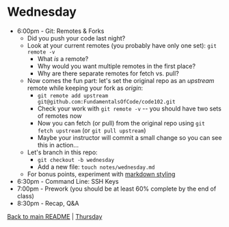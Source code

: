 # Wednesday

* 6:00pm - Git: Remotes & Forks
  * Did you push your code last night?
  * Look at your current remotes (you probably have only one set): `git remote -v`
    * What *is* a remote?
    * Why would you want multiple remotes in the first place?
    * Why are there separate remotes for fetch vs. pull?
  * Now comes the fun part: let's set the original repo as an *upstream* remote while keeping your fork as *origin*:
    * `git remote add upstream git@github.com:FundamentalsOfCode/code102.git`
    * Check your work with `git remote -v` -- you should have two sets of remotes now
    * Now you can fetch (or pull) from the original repo using `git fetch upstream` (or `git pull upstream`)
    * Maybe your instructor will commit a small change so you can see this in action...
  * Let's branch in this repo:
    * `git checkout -b wednesday`
    * Add a new file: `touch notes/wednesday.md`
  * For bonus points, experiment with [markdown styling](https://guides.github.com/features/mastering-markdown/)
* 6:30pm - Command Line: SSH Keys
* 7:00pm - Prework (you should be at least 60% complete by the end of class)
* 8:30pm - Recap, Q&A

[Back to main README](/README.md) | [Thursday](/schedule/thursday.md)
